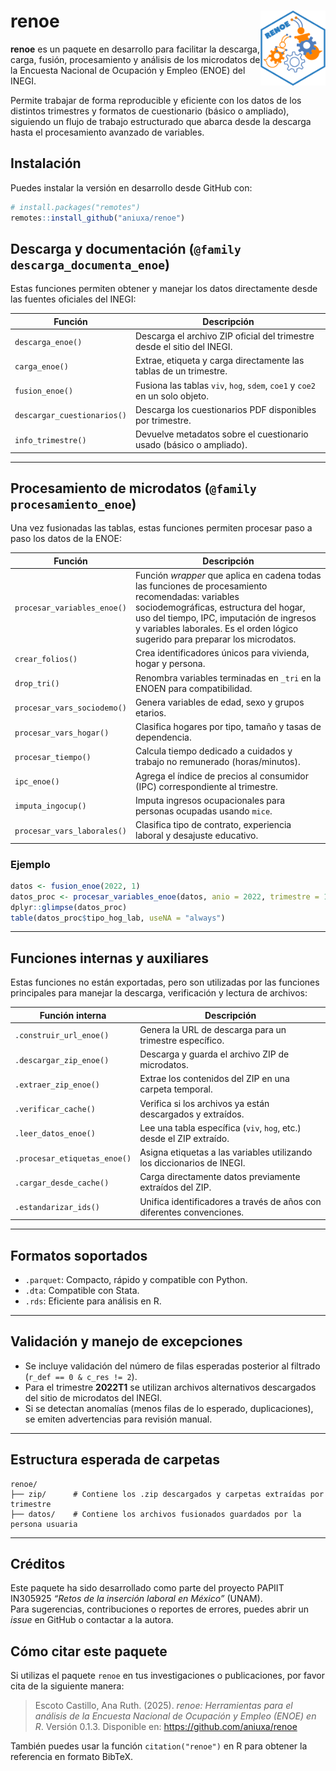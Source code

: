 
# renoe <img src="man/figures/logo.png" align="right" height="120" />

**renoe** es un paquete en desarrollo para facilitar la descarga, carga,
fusión, procesamiento y análisis de los microdatos de la Encuesta
Nacional de Ocupación y Empleo (ENOE) del INEGI.

Permite trabajar de forma reproducible y eficiente con los datos de los
distintos trimestres y formatos de cuestionario (básico o ampliado),
siguiendo un flujo de trabajo estructurado que abarca desde la descarga
hasta el procesamiento avanzado de variables.

## Instalación

Puedes instalar la versión en desarrollo desde GitHub con:

``` r
# install.packages("remotes")
remotes::install_github("aniuxa/renoe")
```

## Descarga y documentación (`@family descarga_documenta_enoe`)

Estas funciones permiten obtener y manejar los datos directamente desde
las fuentes oficiales del INEGI:

| Función | Descripción |
|----|----|
| `descarga_enoe()` | Descarga el archivo ZIP oficial del trimestre desde el sitio del INEGI. |
| `carga_enoe()` | Extrae, etiqueta y carga directamente las tablas de un trimestre. |
| `fusion_enoe()` | Fusiona las tablas `viv`, `hog`, `sdem`, `coe1` y `coe2` en un solo objeto. |
| `descargar_cuestionarios()` | Descarga los cuestionarios PDF disponibles por trimestre. |
| `info_trimestre()` | Devuelve metadatos sobre el cuestionario usado (básico o ampliado). |

------------------------------------------------------------------------

## Procesamiento de microdatos (`@family procesamiento_enoe`)

Una vez fusionadas las tablas, estas funciones permiten procesar paso a
paso los datos de la ENOE:

| Función | Descripción |
|----|----|
| `procesar_variables_enoe()` | Función *wrapper* que aplica en cadena todas las funciones de procesamiento recomendadas: variables sociodemográficas, estructura del hogar, uso del tiempo, IPC, imputación de ingresos y variables laborales. Es el orden lógico sugerido para preparar los microdatos. |
| `crear_folios()` | Crea identificadores únicos para vivienda, hogar y persona. |
| `drop_tri()` | Renombra variables terminadas en `_tri` en la ENOEN para compatibilidad. |
| `procesar_vars_sociodemo()` | Genera variables de edad, sexo y grupos etarios. |
| `procesar_vars_hogar()` | Clasifica hogares por tipo, tamaño y tasas de dependencia. |
| `procesar_tiempo()` | Calcula tiempo dedicado a cuidados y trabajo no remunerado (horas/minutos). |
| `ipc_enoe()` | Agrega el índice de precios al consumidor (IPC) correspondiente al trimestre. |
| `imputa_ingocup()` | Imputa ingresos ocupacionales para personas ocupadas usando `mice`. |
| `procesar_vars_laborales()` | Clasifica tipo de contrato, experiencia laboral y desajuste educativo. |

### Ejemplo

``` r
datos <- fusion_enoe(2022, 1)
datos_proc <- procesar_variables_enoe(datos, anio = 2022, trimestre = 1)
dplyr::glimpse(datos_proc)
table(datos_proc$tipo_hog_lab, useNA = "always")
```

------------------------------------------------------------------------

## Funciones internas y auxiliares

Estas funciones no están exportadas, pero son utilizadas por las
funciones principales para manejar la descarga, verificación y lectura
de archivos:

| Función interna | Descripción |
|----|----|
| `.construir_url_enoe()` | Genera la URL de descarga para un trimestre específico. |
| `.descargar_zip_enoe()` | Descarga y guarda el archivo ZIP de microdatos. |
| `.extraer_zip_enoe()` | Extrae los contenidos del ZIP en una carpeta temporal. |
| `.verificar_cache()` | Verifica si los archivos ya están descargados y extraídos. |
| `.leer_datos_enoe()` | Lee una tabla específica (`viv`, `hog`, etc.) desde el ZIP extraído. |
| `.procesar_etiquetas_enoe()` | Asigna etiquetas a las variables utilizando los diccionarios de INEGI. |
| `.cargar_desde_cache()` | Carga directamente datos previamente extraídos del ZIP. |
| `.estandarizar_ids()` | Unifica identificadores a través de años con diferentes convenciones. |

------------------------------------------------------------------------

## Formatos soportados

- `.parquet`: Compacto, rápido y compatible con Python.
- `.dta`: Compatible con Stata.
- `.rds`: Eficiente para análisis en R.

------------------------------------------------------------------------

## Validación y manejo de excepciones

- Se incluye validación del número de filas esperadas posterior al
  filtrado (`r_def == 0 & c_res != 2`).
- Para el trimestre **2022T1** se utilizan archivos alternativos
  descargados del sitio de microdatos del INEGI.
- Si se detectan anomalías (menos filas de lo esperado, duplicaciones),
  se emiten advertencias para revisión manual.

------------------------------------------------------------------------

## Estructura esperada de carpetas

    renoe/
    ├── zip/      # Contiene los .zip descargados y carpetas extraídas por trimestre
    ├── datos/    # Contiene los archivos fusionados guardados por la persona usuaria

------------------------------------------------------------------------

## Créditos

Este paquete ha sido desarrollado como parte del proyecto PAPIIT
IN305925 *“Retos de la inserción laboral en México”* (UNAM).  
Para sugerencias, contribuciones o reportes de errores, puedes abrir un
*issue* en GitHub o contactar a la autora.

## Cómo citar este paquete

Si utilizas el paquete `renoe` en tus investigaciones o publicaciones,
por favor cita de la siguiente manera:

> Escoto Castillo, Ana Ruth. (2025). *renoe: Herramientas para el
> análisis de la Encuesta Nacional de Ocupación y Empleo (ENOE) en R*.
> Versión 0.1.3. Disponible en: <https://github.com/aniuxa/renoe>

También puedes usar la función `citation("renoe")` en R para obtener la
referencia en formato BibTeX.
